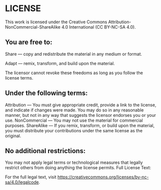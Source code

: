 # LICENSE

This work is licensed under the Creative Commons Attribution-NonCommercial-ShareAlike 4.0 International (CC BY-NC-SA 4.0).

## You are free to:

Share — copy and redistribute the material in any medium or format.

Adapt — remix, transform, and build upon the material.

The licensor cannot revoke these freedoms as long as you follow the license terms.

## Under the following terms:

Attribution — You must give appropriate credit, provide a link to the license, and indicate if changes were made. You may do so in any reasonable manner, but not in any way that suggests the licensor endorses you or your use.
NonCommercial — You may not use the material for commercial purposes.
ShareAlike — If you remix, transform, or build upon the material, you must distribute your contributions under the same license as the original.

## No additional restrictions:

You may not apply legal terms or technological measures that legally restrict others from doing anything the license permits.
Full License Text:

For the full legal text, visit https://creativecommons.org/licenses/by-nc-sa/4.0/legalcode.
